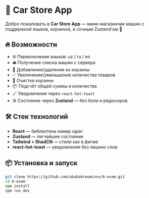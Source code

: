 # 🚗 Car Store App

Добро пожаловать в **Car Store App** — мини-магазинчик машин с поддержкой языков, корзиной, и сочным Zustand'ом 🧠

## 🔥 Возможности

- 🌐 Переключение языков: uz / ru / en
- 🚘 Получение списка машин с сервера
- 🛒 Добавление/удаление из корзины
- ✅ Увеличение/уменьшение количества товаров
- 🧼 Очистка корзины
- 📦 Подсчёт общей суммы и количества
- 🪄 Уведомления через `react-hot-toast`
- ⚙️ Состояние через **Zustand** — без боли и редюсеров

## 🛠️ Стек технологий

- **React** — библиотека номер один
- **Zustand** — легчайшее состояние
- **Tailwind + ShadCN** — стили как в фигме
- **react-hot-toast** — уведомления без лишних слов

## 📦 Установка и запуск

```bash
git clone https://github.com/abubakrmuminov/6-exam.git
cd 6-exam
npm install
npm run dev
